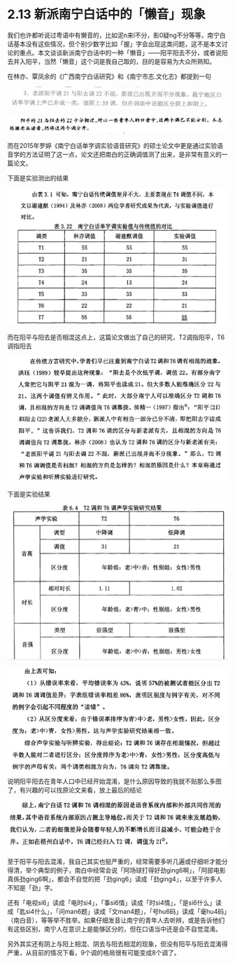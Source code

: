 # 2.13 新派南宁白话中的「懒音」现象

我们也许都听说过粤语中有懒音的，比如泥n来l不分，影0疑ng不分等等，南宁白话基本没有这些情况，但个别少数字比如「握」字会出现这类问题，这不是本文讨论的重点。本文谈谈新派南宁白话中的一种「懒音」——阳平阳去不分，或者说阳去并入阳平，当然「懒音」这个词是我自己取的，目的是容易为大众所熟知。

在林亦、覃凤余的《广西南宁白话研究》和《南宁市志.文化志》都提到一句

![](/sec2.13jpg/import.png)

![](/sec2.13jpg/import2.png)

而在2015年罗婷《南宁白话单字调实验语音研究》的硕士论文中更是通过实验语音学的方法证明了这一点，论文还把南白的正确调值测了出来，是非常有意义的一篇论文。

下面是实验测出的结果

![](/sec2.13jpg/import3.png)

而在阳平与阳去是否相混这点上，这篇论文做出了自己的研究，T2调指阳平，T6调指阳去

![](/sec2.13jpg/import4.png)

下面是实验结果

![](/sec2.13jpg/import5.png)

![](/sec2.13jpg/import6.png)

说明阳平阳去在青年人口中已经开始混淆，是什么原因导致的我就不贴那么多图了，有兴趣的可以找原论文来看，放上最后的结论

![](/sec2.13jpg/import7.png)

至于阳平与阳去混淆，我自己其实也挺严重的，经常需要多听几遍或仔细听才能分得清，举个典型的例子，南白中经常会说「阿场球打得好劲ging6啊」，「阿部电影真係劲ging6啊」，都会不自觉的把「劲ging6」读成「劲ging4」，以至于许多人不知是「劲」字。

还有「电视si6」读成「电时si4」，「事si6情」读成「时si4情」，「是si6什么」读成「匙si4什么」，「问man6题」读成「文man4题」，「号hu6码」读成「毫hu4码」（南白音），等等举不胜举。如果仔细发音让南宁的青年人去听辨，或是告诉他们有这些区别，南宁人在意识上是能够区分的，但在口语当中还是会不自觉混淆。

另外其实还有阴上与阳上相混、阴去与阳去相混的现象，但没有阳平与阳去混淆得严重，从目前的情况下看，9个调的格局很有可能变成8个调了。

